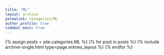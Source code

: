 ```yaml
---
title: "ML"
layout: archive
permalink: categories/ML
author_profile: true
sidebar_main: true
---
```



{% assign posts = site.categories.ML %}
{% for post in posts %} {% include archive-single.html type=page.entries_layout %} {% endfor %}

